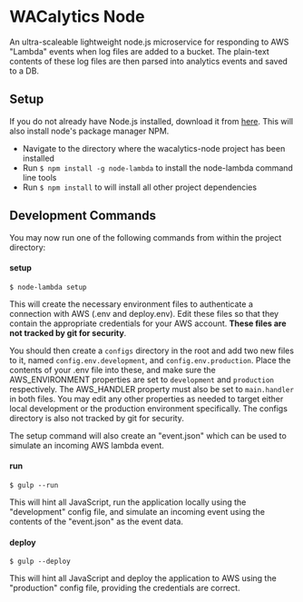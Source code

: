 # WACalytics Node

An ultra-scaleable lightweight node.js microservice for responding to AWS "Lambda" events when log files are added to a bucket. The plain-text contents of these log files are then parsed into analytics events and saved to a DB.
​
## Setup

If you do not already have Node.js installed, download it from [here](https://nodejs.org/en/). This will also install node's package manager NPM.
​
- Navigate to the directory where the wacalytics-node project has been installed
- Run `$ npm install -g node-lambda` to install the node-lambda command line tools
- Run `$ npm install` to will install all other project dependencies

## Development Commands

You may now run one of the following commands from within the project directory:
​
#### setup

`$ node-lambda setup`

This will create the necessary environment files to authenticate a connection with AWS (.env and deploy.env). Edit these files so that they contain the appropriate credentials for your AWS account. **These files are not tracked by git for security**.

You should then create a `configs` directory in the root and add two new files to it, named `config.env.development`, and `config.env.production`. Place the contents of your .env file into these, and make sure the AWS_ENVIRONMENT properties are set to `development` and `production` respectively. The AWS_HANDLER property must also be set to `main.handler` in both files. You may edit any other properties as needed to target either local development or the production environment specifically. The configs directory is also not tracked by git for security.

The setup command will also create an "event.json" which can be used to simulate an incoming AWS lambda event.

#### run

`$ gulp --run`

This will hint all JavaScript, run the application locally using the "development" config file, and simulate an incoming event using the contents of the "event.json" as the event data.
​
#### deploy

`$ gulp --deploy`

This will hint all JavaScript and deploy the application to AWS using the "production" config file, providing the credentials are correct.